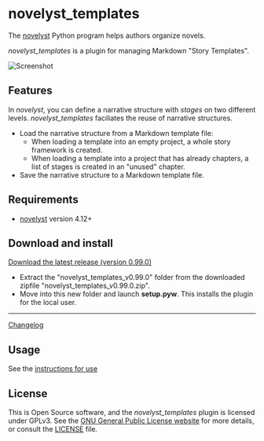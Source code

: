 # novelyst_templates

The [novelyst](https://peter88213.github.io/noveltree/) Python program helps authors organize novels.

*novelyst_templates* is a plugin for managing Markdown "Story Templates".

![Screenshot](Screenshots/screen01.png)

## Features

In *novelyst*, you can define a narrative structure with *stages* on two different levels. *novelyst_templates* faciliates the reuse of narrative structures.

- Load the narrative structure from a Markdown template file:
    - When loading a template into an empty project, a whole story framework is created.
    - When loading a template into a project that has already chapters, a list of stages is created in an "unused" chapter.
- Save the narrative structure to a Markdown template file. 


## Requirements

- [novelyst](https://peter88213.github.io/noveltree/) version 4.12+

## Download and install

[Download the latest release (version 0.99.0)](https://github.com/peter88213/noveltree_templates/raw/main/dist/novelyst_templates_v0.99.0.zip)

- Extract the "novelyst_templates_v0.99.0" folder from the downloaded zipfile "novelyst_templates_v0.99.0.zip".
- Move into this new folder and launch **setup.pyw**. This installs the plugin for the local user.

---

[Changelog](changelog)

## Usage

See the [instructions for use](usage)

## License

This is Open Source software, and the *novelyst_templates* plugin is licensed under GPLv3. See the
[GNU General Public License website](https://www.gnu.org/licenses/gpl-3.0.en.html) for more
details, or consult the [LICENSE](https://github.com/peter88213/noveltree_templates/blob/main/LICENSE) file.
